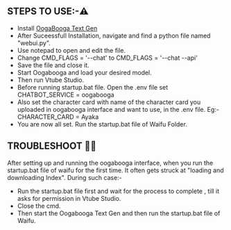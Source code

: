 ## STEPS TO USE:-⚠️
- Install [OogaBooga Text Gen](https://github.com/oobabooga/text-generation-webui)
- After Suceessfull Installation, navigate and find a python file named "webui.py".
- Use notepad to open and edit the file.
- Change CMD_FLAGS = '--chat' to CMD_FLAGS = '--chat --api'
- Save the file and close it.
- Start Oogabooga and load your desired model.
- Then run Vtube Studio.
- Before running startup.bat file. Open the .env file set CHATBOT_SERVICE = oogabooga
- Also set the character card with name of the character card you uploaded in oogabooga interface and want to use, in the .env file. Eg:- CHARACTER_CARD = Ayaka
- You are now all set. Run the startup.bat file of Waifu Folder.

## TROUBLESHOOT 😵‍💫
After setting up and running the oogabooga interface, when you run the startup.bat file of waifu for the first time. It often gets struck at "loading and downloading Index". During such case:-
- Run the startup.bat file first and wait for the process to complete , till it asks for permission in Vtube Studio.
- Close the cmd.
- Then start the Oogabooga Text Gen and then run the startup.bat file of Waifu.
